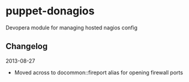 puppet-donagios
===============

Devopera module for managing hosted nagios config

Changelog
---------

2013-08-27

 * Moved across to docommon::fireport alias for opening firewall ports

